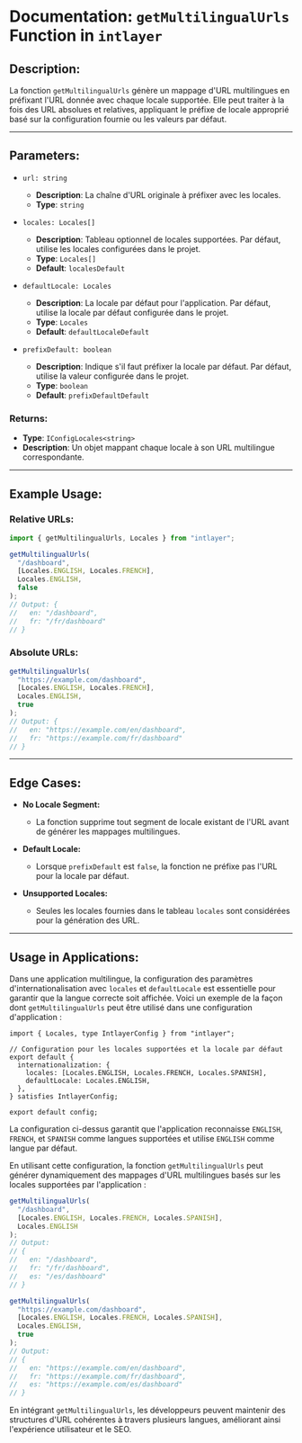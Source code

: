 # Documentation: `getMultilingualUrls` Function in `intlayer`

## Description:

La fonction `getMultilingualUrls` génère un mappage d'URL multilingues en préfixant l'URL donnée avec chaque locale supportée. Elle peut traiter à la fois des URL absolues et relatives, appliquant le préfixe de locale approprié basé sur la configuration fournie ou les valeurs par défaut.

---

## Parameters:

- `url: string`

  - **Description**: La chaîne d'URL originale à préfixer avec les locales.
  - **Type**: `string`

- `locales: Locales[]`

  - **Description**: Tableau optionnel de locales supportées. Par défaut, utilise les locales configurées dans le projet.
  - **Type**: `Locales[]`
  - **Default**: `localesDefault`

- `defaultLocale: Locales`

  - **Description**: La locale par défaut pour l'application. Par défaut, utilise la locale par défaut configurée dans le projet.
  - **Type**: `Locales`
  - **Default**: `defaultLocaleDefault`

- `prefixDefault: boolean`
  - **Description**: Indique s'il faut préfixer la locale par défaut. Par défaut, utilise la valeur configurée dans le projet.
  - **Type**: `boolean`
  - **Default**: `prefixDefaultDefault`

### Returns:

- **Type**: `IConfigLocales<string>`
- **Description**: Un objet mappant chaque locale à son URL multilingue correspondante.

---

## Example Usage:

### Relative URLs:

```typescript
import { getMultilingualUrls, Locales } from "intlayer";

getMultilingualUrls(
  "/dashboard",
  [Locales.ENGLISH, Locales.FRENCH],
  Locales.ENGLISH,
  false
);
// Output: {
//   en: "/dashboard",
//   fr: "/fr/dashboard"
// }
```

### Absolute URLs:

```typescript
getMultilingualUrls(
  "https://example.com/dashboard",
  [Locales.ENGLISH, Locales.FRENCH],
  Locales.ENGLISH,
  true
);
// Output: {
//   en: "https://example.com/en/dashboard",
//   fr: "https://example.com/fr/dashboard"
// }
```

---

## Edge Cases:

- **No Locale Segment:**

  - La fonction supprime tout segment de locale existant de l'URL avant de générer les mappages multilingues.

- **Default Locale:**

  - Lorsque `prefixDefault` est `false`, la fonction ne préfixe pas l'URL pour la locale par défaut.

- **Unsupported Locales:**
  - Seules les locales fournies dans le tableau `locales` sont considérées pour la génération des URL.

---

## Usage in Applications:

Dans une application multilingue, la configuration des paramètres d'internationalisation avec `locales` et `defaultLocale` est essentielle pour garantir que la langue correcte soit affichée. Voici un exemple de la façon dont `getMultilingualUrls` peut être utilisé dans une configuration d'application :

```tsx
import { Locales, type IntlayerConfig } from "intlayer";

// Configuration pour les locales supportées et la locale par défaut
export default {
  internationalization: {
    locales: [Locales.ENGLISH, Locales.FRENCH, Locales.SPANISH],
    defaultLocale: Locales.ENGLISH,
  },
} satisfies IntlayerConfig;

export default config;
```

La configuration ci-dessus garantit que l'application reconnaisse `ENGLISH`, `FRENCH`, et `SPANISH` comme langues supportées et utilise `ENGLISH` comme langue par défaut.

En utilisant cette configuration, la fonction `getMultilingualUrls` peut générer dynamiquement des mappages d'URL multilingues basés sur les locales supportées par l'application :

```typescript
getMultilingualUrls(
  "/dashboard",
  [Locales.ENGLISH, Locales.FRENCH, Locales.SPANISH],
  Locales.ENGLISH
);
// Output:
// {
//   en: "/dashboard",
//   fr: "/fr/dashboard",
//   es: "/es/dashboard"
// }

getMultilingualUrls(
  "https://example.com/dashboard",
  [Locales.ENGLISH, Locales.FRENCH, Locales.SPANISH],
  Locales.ENGLISH,
  true
);
// Output:
// {
//   en: "https://example.com/en/dashboard",
//   fr: "https://example.com/fr/dashboard",
//   es: "https://example.com/es/dashboard"
// }
```

En intégrant `getMultilingualUrls`, les développeurs peuvent maintenir des structures d'URL cohérentes à travers plusieurs langues, améliorant ainsi l'expérience utilisateur et le SEO.
